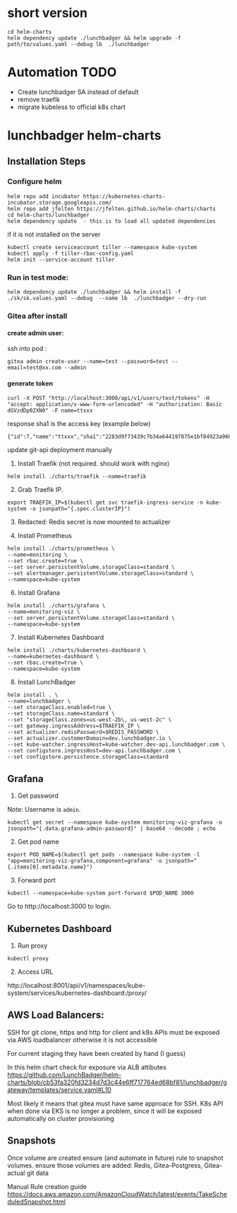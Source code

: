 
# short version
```
cd helm-charts
helm dependency update ./lunchbadger && helm upgrade -f path/to/values.yaml --debug lb  ./lunchbadger
```

# Automation TODO
- Create lunchbadger SA instead of default
- remove traefik
- migrate kubeless to official k8s chart

# lunchbadger helm-charts

## Installation Steps
### Configure helm
```
helm repo add incubator https://kubernetes-charts-incubator.storage.googleapis.com/
helm repo add jfelten https://jfelten.github.io/helm-charts/charts
cd helm-charts/lunchbadger
helm dependency update  - this is to load all updated dependencies
```

if it is not installed on the server 
```
kubectl create serviceaccount tiller --namespace kube-system
kubectl apply -f tiller-rbac-config.yaml
helm init --service-account tiller
```

### Run in test mode:
```
helm dependency update ./lunchbadger && helm install -f ./sk/sk.values.yaml --debug  --name lb  ./lunchbadger --dry-run
```

### Gitea after install 
#### create admin user:
ssh into pod : 
```
gitea admin create-user --name=test --password=test --email=test@xx.com --admin
```

#### generate token
```
curl -X POST "http://localhost:3000/api/v1/users/test/tokens" -H "accept: application/x-www-form-urlencoded" -H "authorization: Basic dGVzdDp0ZXN0" -F name=ttxxx
```

response sha1 is the access key (example below)
```
{"id":7,"name":"ttxxx","sha1":"2283d9f73439c7b34a644197875e1bf84923a960"}
```
update git-api deployment manually

1. Install Traefik (not required. should work with nginx)

```
helm install ./charts/traefik --name=traefik
```


2. Grab Traefik IP.

```
export TRAEFIK_IP=$(kubectl get svc traefik-ingress-service -n kube-system -o jsonpath="{.spec.clusterIP}")
```
3. Redacted: Redis secret is now mounted to actualizer

5. Install Prometheus

```
helm install ./charts/prometheus \
--name=monitoring \
--set rbac.create=true \
--set server.persistentVolume.storageClass=standard \
--set alertmanager.persistentVolume.storageClass=standard \
--namespace=kube-system
```

6. Install Grafana

```
helm install ./charts/grafana \
--name=monitoring-viz \
--set server.persistentVolume.storageClass=standard \
--namespace=kube-system
```

7. Install Kubernetes Dashboard

```
helm install ./charts/kubernetes-dashboard \
--name=kubernetes-dashboard \
--set rbac.create=true \
--namespace=kube-system
```

8. Install LunchBadger

```
helm install . \
--name=lunchbadger \
--set storageClass.enabled=true \
--set storageClass.name=standard \
--set "storageClass.zones=us-west-2b\, us-west-2c" \
--set gateway.ingressAddress=$TRAEFIK_IP \
--set actualizer.redisPassword=$REDIS_PASSWORD \
--set actualizer.customerDomain=dev.lunchbadger.io \
--set kube-watcher.ingressHost=kube-watcher.dev-api.lunchbadger.com \
--set configstore.ingressHost=dev-api.lunchbadger.com \
--set configstore.persistence.storageClass=standard
```


## Grafana

1. Get password

Note: Username is `admin`.

```
kubectl get secret --namespace kube-system monitoring-viz-grafana -o jsonpath="{.data.grafana-admin-password}" | base64 --decode ; echo
```

2. Get pod name

```
export POD_NAME=$(kubectl get pods --namespace kube-system -l "app=monitoring-viz-grafana,component=grafana" -o jsonpath="{.items[0].metadata.name}")
```

3. Forward port

```
kubectl --namespace=kube-system port-forward $POD_NAME 3000 
```

Go to http://localhost:3000 to login.

## Kubernetes Dashboard

1. Run proxy

```
kubectl proxy
```

2. Access URL

http://localhost:8001/api/v1/namespaces/kube-system/services/kubernetes-dashboard:/proxy/

## AWS Load Balancers:
SSH for git clone, https and http for client and k8s APIs must be exposed via AWS loadbalancer otherwise it is not accessible 

For current staging they have been created by hand (I guess)

In this helm chart check for exposure via ALB attibutes
https://github.com/LunchBadger/helm-charts/blob/cb53fa320fd3234d7d3c44e6ff717764ed68bf81/lunchbadger/gateway/templates/service.yaml#L10

Most likely it means that gitea must have same approace for SSH.
K8s API when done via EKS is no longer a problem, since it will be exposed automatically on cluster provisioning

## Snapshots
Once volume are created ensure (and automate in future) rule to snapshot volumes.
ensure those volumes are added: Redis, Gitea-Postgress, Gitea-actual git data 

Manual Rule creation guide
https://docs.aws.amazon.com/AmazonCloudWatch/latest/events/TakeScheduledSnapshot.html

